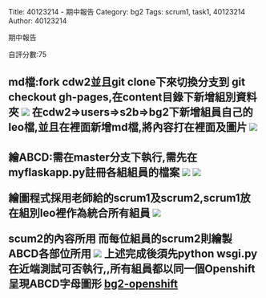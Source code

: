 Title: 40123214 - 期中報告
Category: bg2
Tags: scrum1, task1, 40123214
Author: 40123214


期中報告

<!-- PELICAN_END_SUMMARY -->

自評分數:75

<h2>md檔:fork cdw2並且git clone下來切換分支到 git checkout gh-pages,在content目錄下新增組別資料夾
<img src="./../files/bg2/40123214-1.png">
在cdw2=>users=>s2b=>bg2下新增組員自己的leo檔,並且在裡面新增md檔,將內容打在裡面及圖片
<img src="./../files/bg2/40123214-2.png">

<h2>繪ABCD:需在master分支下執行,需先在myflaskapp.py註冊各組組員的檔案
<img src="./../files/bg2/3.png">
<img src="./../files/bg2/4.png">

繪圖程式採用老師給的scrum1及scrum2,scrum1放在組別leo裡作為統合所有組員
<img src="./../files/bg2/5.png">


scum2的內容所用
而每位組員的scrum2則繪製ABCD各部位所用
<img src="./../files/bg2/7.png">
上述完成後須先python wsgi.py在近端測試可否執行,,所有組員都以同一個Openshift 呈現ABCD字母圖形
<a href="http://cdw2-cadp13ag35.rhcloud.com/g2/scrum1_task40123235">bg2-openshift</a> 
